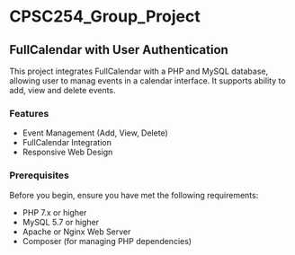 # CPSC254_Group_Project
## FullCalendar with User Authentication

This project integrates FullCalendar with a PHP and MySQL database, allowing user to manag events in a calendar interface. It supports ability to add, view and delete events.

### Features

- Event Management (Add, View, Delete)
- FullCalendar Integration
- Responsive Web Design

### Prerequisites

Before you begin, ensure you have met the following requirements:
- PHP 7.x or higher
- MySQL 5.7 or higher
- Apache or Nginx Web Server
- Composer (for managing PHP dependencies)
